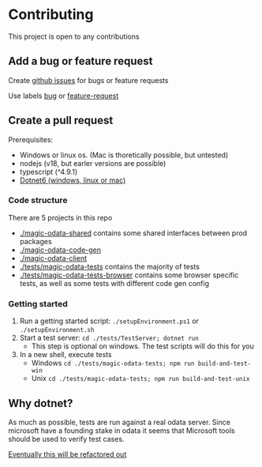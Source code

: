 
# Contributing

This project is open to any contributions

## Add a bug or feature request

Create [github issues](https://github.com/ShaneGH/magic-odata/issues) for bugs or feature requests

Use labels [bug](https://github.com/ShaneGH/magic-odata/labels/bug) or [feature-request](https://github.com/ShaneGH/magic-odata/labels/feature-request)

## Create a pull request

Prerequisites:

 * Windows or linux os. (Mac is thoretically possible, but untested)
 * nodejs (v18, but earler versions are possible)
 * typescript (^4.9.1)
 * [Dotnet6 (windows, linux or mac)](#why-dotnet)

### Code structure

There are 5 projects in this repo

 * [./magic-odata-shared](https://github.com/ShaneGH/magic-odata/tree/main/magic-odata-shared) contains some shared interfaces between prod packages
 * [./magic-odata-code-gen](https://github.com/ShaneGH/magic-odata/tree/main/magic-odata-code-gen)
 * [./magic-odata-client](https://github.com/ShaneGH/magic-odata/tree/main/magic-odata-client)
 * [./tests/magic-odata-tests](https://github.com/ShaneGH/magic-odata/tree/main/tests/magic-odata-tests) contains the majority of tests
 * [./tests/magic-odata-tests-browser](https://github.com/ShaneGH/magic-odata/tree/main/tests/magic-odata-tests-browser) contains some browser specific tests, as well as some tests with different code gen config

### Getting started

 1. Run a getting started script: `./setupEnvironment.ps1` or `./setupEnvironment.sh`
 2. Start a test server: `cd ./tests/TestServer; dotnet run`
    * This step is optional on windows. The test scripts will do this for you
 3. In a new shell, execute tests
    * Windows `cd ./tests/magic-odata-tests; npm run build-and-test-win`
    * Unix `cd ./tests/magic-odata-tests; npm run build-and-test-unix`

## Why dotnet?

As much as possible, tests are run against a real odata server. Since microsoft have a founding stake in odata it seems that Microsoft tools should be used to verify test cases.

[Eventually this will be refactored out](https://github.com/ShaneGH/magic-odata/issues/14)



